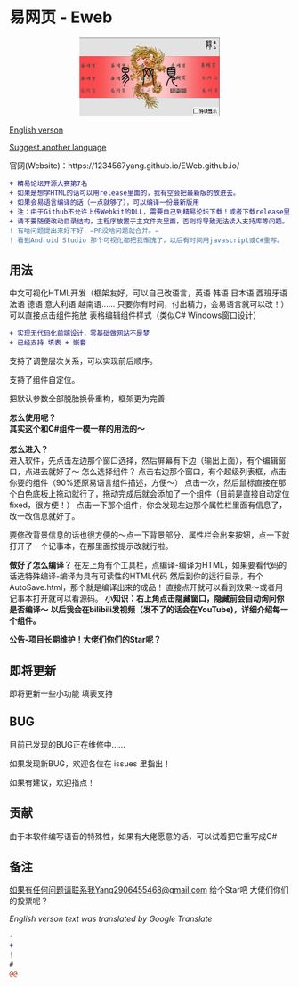 # 易网页 - Eweb
  <div  align="center">
  <p>
      <img width="50%" src="https://github.com/1234567Yang/Eweb/blob/main/%E6%98%93%E7%BD%91%E9%A1%B51.0/photos/LOGO.png">
  </p>
  
  </div>

[English verson](/README.En.md)
    
  <a align="center" href="https://github.com/1234567Yang/Eweb/issues">Suggest another language</a>
  </div>
官网(Website)：https://1234567yang.github.io/EWeb.github.io/
<br>


```diff
+ 精易论坛开源大赛第7名
+ 如果是想学HTML的话可以用release里面的，我有空会把最新版的放进去。
+ 如果会易语言编译的话（一点就够了），可以编译一份最新版用
+ 注：由于Github不允许上传Webkit的DLL，需要自己到精易论坛下载！或者下载release里面的
+ 请不要随便改动目录结构，主程序放置于主文件夹里面，否则将导致无法读入支持库等问题。
! 有啥问题提出来好不好，=PR没啥问题就合并。=
! 看到Android Studio 那个可视化都把我惭愧了，以后有时间用javascript或C#重写。
```


## 用法

中文可视化HTML开发（框架友好，可以自己改语言，英语 韩语 日本语 西班牙语 法语 德语 意大利语 越南语...... 只要你有时间，付出精力，会易语言就可以改！）
可以直接点击组件拖放
表格编辑组件样式（类似C# Windows窗口设计）
```diff
+ 实现无代码化前端设计，零基础做网站不是梦
+ 已经支持 填表 + 嵌套
```
支持了调整层次关系，可以实现前后顺序。

支持了组件自定位。

把默认参数全部脱胎换骨重构，框架更为完善


**怎么使用呢？**
<br>
**其实这个和C#组件一模一样的用法的～**
<br><br>
**怎么进入？**
<br>
进入软件，先点击左边那个窗口选择，然后屏幕有下边（输出上面），有个编辑窗口，点进去就好了～
怎么选择组件？
点击右边那个窗口，有个超级列表框，点击你要的组件（90%还原易语言组件描述，方便～）
点击一次，然后鼠标直接在那个白色底板上拖动就行了，拖动完成后就会添加了一个组件（目前是直接自动定位fixed，很方便！）
点击一下那个组件，你会发现左边那个属性栏里面有信息了，改一改信息就好了。

要修改背景信息的话也很方便的～点一下背景部分，属性栏会出来按钮，点一下就打开了一个记事本，在那里面按提示改就行啦。

**做好了怎么编译？**
在左上角有个工具栏，点编译-编译为HTML，如果要看代码的话选特殊编译-编译为具有可读性的HTML代码
然后到你的运行目录，有个AutoSave.html，那个就是编译出来的成品！
直接点开就可以看到效果～或者用记事本打开就可以看源码。
**小知识：右上角点击隐藏窗口，隐藏前会自动询问你是否编译～**
**以后我会在bilibili发视频（发不了的话会在YouTube)，详细介绍每一个组件。**

**公告-项目长期维护！大佬们你们的Star呢？**


## 即将更新

即将更新一些小功能
填表支持

## BUG
目前已发现的BUG正在维修中......

如果发现新BUG，欢迎各位在 issues 里指出！

如果有建议，欢迎指点！

## 贡献
由于本软件编写语音的特殊性，如果有大佬愿意的话，可以试着把它重写成C#

## 备注

如果有任何问题请联系我Yang2906455468@gmail.com
给个Star吧
大佬们你们的投票呢？




*English verson text was translated by Google Translate*
```diff
- 
+ 
! 
# 
@@ 
```
